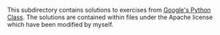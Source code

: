 This subdirectory contains solutions to exercises from [Google's Python Class](https://developers.google.com/edu/python/).
The solutions are contained within files under the Apache license which have been modified by myself.
